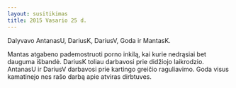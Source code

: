 ```yaml
---
layout: susitikimas
title: 2015 Vasario 25 d.
---
```

Dalyvavo AntanasU, DariusK, DariusV, Goda ir MantasK.



Mantas atgabeno pademostruoti porno inkilą, kai kurie nedrąsiai bet dauguma išbandė.
DariusK toliau darbavosi prie didžiojo laikrodzio.
AntanasU ir DariusV darbavosi prie kartingo greičio raguliavimo.
Goda visus kamatinejo nes rašo darbą apie atviras dirbtuves.



